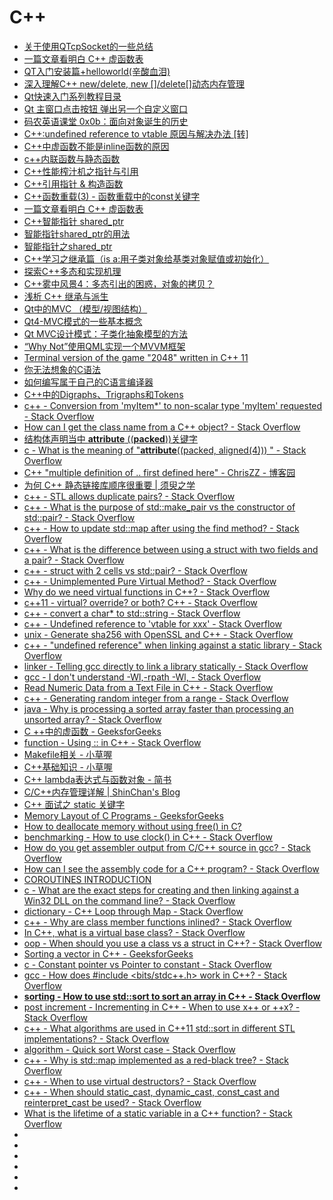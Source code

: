 # C++
*   [关于使用QTcpSocket的一些总结](https://blog.csdn.net/u011125673/article/details/50474491)
*   [一篇文章看明白 C++ 虚函数表](http://www.jizhuomi.com/software/718.html)
*   [QT入门安装篇+helloworld(辛酸血泪)](https://blog.csdn.net/qq_37059483/article/details/77800592)
*   [深入理解C++ new/delete, new []/delete[]动态内存管理](http://www.cnblogs.com/tp-16b/p/8684298.html)
*   [Qt快速入门系列教程目录](http://www.qter.org/portal.php?mod=view&aid=26)
*   [Qt 主窗口点击按钮 弹出另一个自定义窗口](https://blog.csdn.net/coldplayplay/article/details/78566151)
*   [码农英语课堂 0x0b：面向对象诞生的历史](https://mp.weixin.qq.com/s/xvhhGgpsxBV_ho7i1STkCg)
*   [C++:undefined reference to vtable 原因与解决办法 [转]](https://blog.csdn.net/ai2000ai/article/details/47317863)
*   [C++中虚函数不能是inline函数的原因](https://blog.csdn.net/flydreamforever/article/details/61429140)
*   [c++内联函数与静态函数](https://www.cnblogs.com/dongzhuangdian/p/5080873.html)
*   [C++性能榨汁机之指针与引用](http://irootlee.com/juicer_pointer_reference/)
*   [C++引用指针 & 构造函数](http://www.cnblogs.com/tp-16b/p/8619813.html)
*   [C++函数重载(3) - 函数重载中的const关键字](https://blog.csdn.net/shltsh/article/details/45939977)
*   [一篇文章看明白 C++ 虚函数表](http://www.jizhuomi.com/software/718.html)
*   [C++智能指针 shared_ptr](https://www.cnblogs.com/diysoul/p/5930361.html)
*   [智能指针shared_ptr的用法](https://www.cnblogs.com/jiayayao/archive/2016/12/03/6128877.html)
*   [智能指针之shared_ptr](https://blog.csdn.net/qq_33452263/article/details/79062426)
*   [C++学习之继承篇（is a:用子类对象给基类对象赋值或初始化）](https://blog.csdn.net/hudfang/article/details/50544371)
*   [探索C++多态和实现机理](http://www.cnblogs.com/tp-16b/p/8904581.html)
*   [C++雾中风景4：多态引出的困惑，对象的拷贝？](http://www.cnblogs.com/happenlee/p/8037391.html)
*   [浅析 C++ 继承与派生](http://blog.jobbole.com/108510/)
*   [Qt中的MVC （模型/视图结构）](https://blog.csdn.net/rl529014/article/details/52072380)
*   [Qt4-MVC模式的一些基本概念](https://www.adamfei.com/qt4-mvc-1-some-basic-concepts-of-mvc-pattern/)
*   [Qt MVC设计模式：子类化抽象模型的方法](https://blog.csdn.net/qq_19672579/article/details/47042395)
*   [“Why Not”使用QML实现一个MVVM框架](http://www.qtcn.org/bbs/read-htm-tid-62886.html)
*   [Terminal version of the game "2048" written in C++ 11](https://github.com/plibither8/2048.cpp?utm_source=tuicool&utm_medium=referral)
*   [你无法想象的C语法](http://tchen.me/posts/2013-07-18-c-grammar-you-cannot-imagine.html?utm_source=tuicool&utm_medium=referral)
*   [如何编写属于自己的C语言编译器](http://www.4hou.com/technology/9124.html)
*   [C++中的Digraphs、Trigraphs和Tokens](https://lrita.github.io/2018/09/29/digraphs-trigraphs-and-tokens-in-cpp/)
*   [c++ - Conversion from 'myItem*' to non-scalar type 'myItem' requested - Stack Overflow](https://stackoverflow.com/questions/3919850/conversion-from-myitem-to-non-scalar-type-myitem-requested)
*   [How can I get the class name from a C++ object? - Stack Overflow](https://stackoverflow.com/questions/3649278/how-can-i-get-the-class-name-from-a-c-object)
*   [结构体声明当中 __attribute__ ((__packed__))关键字](https://blog.csdn.net/wuxing26jiayou/article/details/79609025)
*   [c - What is the meaning of "__attribute__((packed, aligned(4))) " - Stack Overflow](https://stackoverflow.com/questions/11770451/what-is-the-meaning-of-attribute-packed-aligned4)
*   [C++ "multiple definition of .. first defined here" - ChrisZZ - 博客园](https://www.cnblogs.com/zjutzz/p/4018816.html)
*   [为何 C++ 静态链接库顺序很重要 | 须臾之学](https://blog.xizhibei.me/2019/02/24/why-library-order-matters-in-cpp-static-linking/)
*   [c++ - STL <map> allows duplicate pairs? - Stack Overflow](https://stackoverflow.com/questions/10732074/stl-map-allows-duplicate-pairs)
*   [c++ - What is the purpose of std::make_pair vs the constructor of std::pair? - Stack Overflow](https://stackoverflow.com/questions/9270563/what-is-the-purpose-of-stdmake-pair-vs-the-constructor-of-stdpair)
*   [c++ - How to update std::map after using the find method? - Stack Overflow](https://stackoverflow.com/questions/4527686/how-to-update-stdmap-after-using-the-find-method)
*   [c++ - What is the difference between using a struct with two fields and a pair? - Stack Overflow](https://stackoverflow.com/questions/2236182/what-is-the-difference-between-using-a-struct-with-two-fields-and-a-pair)
*   [c++ - struct with 2 cells vs std::pair? - Stack Overflow](https://stackoverflow.com/questions/3607352/struct-with-2-cells-vs-stdpair)
*   [c++ - Unimplemented Pure Virtual Method? - Stack Overflow](https://stackoverflow.com/questions/15777056/unimplemented-pure-virtual-method)
*   [Why do we need virtual functions in C++? - Stack Overflow](https://stackoverflow.com/questions/2391679/why-do-we-need-virtual-functions-in-c)
*   [c++11 - virtual? override? or both? C++ - Stack Overflow](https://stackoverflow.com/questions/39932391/virtual-override-or-both-c)
*   [c++ - convert a char* to std::string - Stack Overflow](https://stackoverflow.com/questions/1195675/convert-a-char-to-stdstring)
*   [c++ - Undefined reference to 'vtable for xxx' - Stack Overflow](https://stackoverflow.com/questions/7665190/undefined-reference-to-vtable-for-xxx)
*   [unix - Generate sha256 with OpenSSL and C++ - Stack Overflow](https://stackoverflow.com/questions/2262386/generate-sha256-with-openssl-and-c)
*   [c++ - "undefined reference" when linking against a static library - Stack Overflow](https://stackoverflow.com/questions/4623364/undefined-reference-when-linking-against-a-static-library)
*   [linker - Telling gcc directly to link a library statically - Stack Overflow](https://stackoverflow.com/questions/6578484/telling-gcc-directly-to-link-a-library-statically)
*   [gcc - I don't understand -Wl,-rpath -Wl, - Stack Overflow](https://stackoverflow.com/questions/6562403/i-dont-understand-wl-rpath-wl)
*   [Read Numeric Data from a Text File in C++ - Stack Overflow](https://stackoverflow.com/questions/14516915/read-numeric-data-from-a-text-file-in-c)
*   [c++ - Generating random integer from a range - Stack Overflow](https://stackoverflow.com/questions/5008804/generating-random-integer-from-a-range)
*   [java - Why is processing a sorted array faster than processing an unsorted array? - Stack Overflow](https://stackoverflow.com/questions/11227809/why-is-processing-a-sorted-array-faster-than-processing-an-unsorted-array)
*   [C ++中的虚函数 - GeeksforGeeks](https://www.geeksforgeeks.org/virtual-function-cpp/)
*   [function - Using :: in C++ - Stack Overflow](https://stackoverflow.com/questions/15649580/using-in-c)
*   [Makefile相关 - 小草喔](https://chsmy.github.io/2019/05/19/technology/Makefile%E7%9B%B8%E5%85%B3/)
*   [C++基础知识 - 小草喔](https://chsmy.github.io/2019/05/19/technology/C-%E5%9F%BA%E7%A1%80%E7%9F%A5%E8%AF%86/)
*   [C++ lambda表达式与函数对象 - 简书](https://www.jianshu.com/p/d686ad9de817)
*   [C/C++内存管理详解 | ShinChan's Blog](https://chenqx.github.io/2014/09/25/Cpp-Memory-Management/)
*   [C++ 面试之 static 关键字](https://riccoqu.github.io/2019/02/23/C++%20%E9%9D%A2%E8%AF%95%E4%B9%8B%20static%20%E5%85%B3%E9%94%AE%E5%AD%97/)
*   [Memory Layout of C Programs - GeeksforGeeks](https://www.geeksforgeeks.org/memory-layout-of-c-program/)
*   [How to deallocate memory without using free() in C?](https://www.geeksforgeeks.org/how-to-deallocate-memory-without-using-free-in-c/)
*   [benchmarking - How to use clock() in C++ - Stack Overflow](https://stackoverflow.com/questions/3220477/how-to-use-clock-in-c)
*   [How do you get assembler output from C/C++ source in gcc? - Stack Overflow](https://stackoverflow.com/questions/137038/how-do-you-get-assembler-output-from-c-c-source-in-gcc)
*   [How can I see the assembly code for a C++ program? - Stack Overflow](https://stackoverflow.com/questions/840321/how-can-i-see-the-assembly-code-for-a-c-program)
*   [COROUTINES INTRODUCTION](https://blog.panicsoftware.com/coroutines-introduction/)
*   [c - What are the exact steps for creating and then linking against a Win32 DLL on the command line? - Stack Overflow](https://stackoverflow.com/questions/9036859/what-are-the-exact-steps-for-creating-and-then-linking-against-a-win32-dll-on-th)
*   [dictionary - C++ Loop through Map - Stack Overflow](https://stackoverflow.com/questions/26281979/c-loop-through-map)
*   [c++ - Why are class member functions inlined? - Stack Overflow](https://stackoverflow.com/questions/9734175/why-are-class-member-functions-inlined)
*   [In C++, what is a virtual base class? - Stack Overflow](https://stackoverflow.com/questions/21558/in-c-what-is-a-virtual-base-class)
*   [oop - When should you use a class vs a struct in C++? - Stack Overflow](https://stackoverflow.com/questions/54585/when-should-you-use-a-class-vs-a-struct-in-c)
*   [Sorting a vector in C++ - GeeksforGeeks](https://www.geeksforgeeks.org/sorting-a-vector-in-c/)
*   [c - Constant pointer vs Pointer to constant - Stack Overflow](https://stackoverflow.com/questions/21476869/constant-pointer-vs-pointer-to-constant)
*   [gcc - How does #include <bits/stdc++.h> work in C++? - Stack Overflow](https://stackoverflow.com/questions/25311011/how-does-include-bits-stdc-h-work-in-c)
*   [**sorting - How to use std::sort to sort an array in C++ - Stack Overflow**](https://stackoverflow.com/questions/5897319/how-to-use-stdsort-to-sort-an-array-in-c)
*   [post increment - Incrementing in C++ - When to use x++ or ++x? - Stack Overflow](https://stackoverflow.com/questions/1812990/incrementing-in-c-when-to-use-x-or-x)
*   [c++ - What algorithms are used in C++11 std::sort in different STL implementations? - Stack Overflow](https://stackoverflow.com/questions/22339240/what-algorithms-are-used-in-c11-stdsort-in-different-stl-implementations)
*   [algorithm - Quick sort Worst case - Stack Overflow](https://stackoverflow.com/questions/4019528/quick-sort-worst-case)
*   [c++ - Why is std::map implemented as a red-black tree? - Stack Overflow](https://stackoverflow.com/questions/5288320/why-is-stdmap-implemented-as-a-red-black-tree/5288357)
*   [c++ - When to use virtual destructors? - Stack Overflow](https://stackoverflow.com/questions/461203/when-to-use-virtual-destructors)
*   [c++ - When should static_cast, dynamic_cast, const_cast and reinterpret_cast be used? - Stack Overflow](https://stackoverflow.com/questions/332030/when-should-static-cast-dynamic-cast-const-cast-and-reinterpret-cast-be-used)
*   [What is the lifetime of a static variable in a C++ function? - Stack Overflow](https://stackoverflow.com/questions/246564/what-is-the-lifetime-of-a-static-variable-in-a-c-function)
*   []()
*   []()
*   []()
*   []()
*   []()
*   []()






